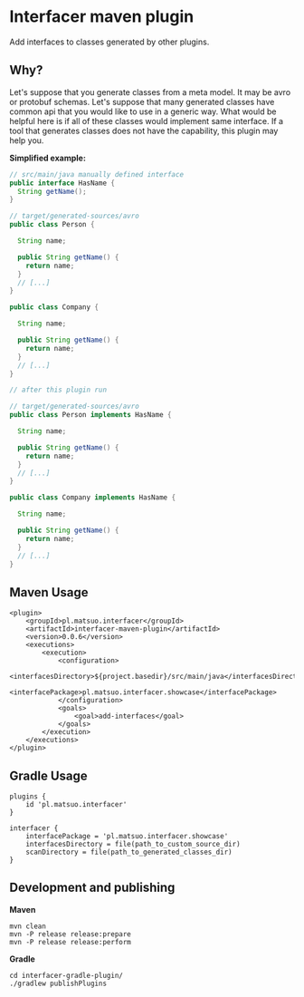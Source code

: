 # Interfacer maven plugin

Add interfaces to classes generated by other plugins.

## Why?

Let's suppose that you generate classes from a meta model. It may be avro or
protobuf schemas. Let's suppose that many generated classes have common api
that you would like to use in a generic way. What would be helpful here is
if all of these classes would implement same interface. If a tool that
generates classes does not have the capability, this plugin may help you.

**Simplified example:**

```java
// src/main/java manually defined interface
public interface HasName {
  String getName();
}

// target/generated-sources/avro
public class Person {

  String name;

  public String getName() {
    return name;
  }
  // [...]
}

public class Company {

  String name;

  public String getName() {
    return name;
  }
  // [...]
}

// after this plugin run

// target/generated-sources/avro
public class Person implements HasName {

  String name;

  public String getName() {
    return name;
  }
  // [...]
}

public class Company implements HasName {

  String name;

  public String getName() {
    return name;
  }
  // [...]
}
```

## Maven Usage

```
<plugin>
    <groupId>pl.matsuo.interfacer</groupId>
    <artifactId>interfacer-maven-plugin</artifactId>
    <version>0.0.6</version>
    <executions>
        <execution>
            <configuration>
                <interfacesDirectory>${project.basedir}/src/main/java</interfacesDirectory>
                <interfacePackage>pl.matsuo.interfacer.showcase</interfacePackage>
            </configuration>
            <goals>
                <goal>add-interfaces</goal>
            </goals>
        </execution>
    </executions>
</plugin>
```

## Gradle Usage

```
plugins {
    id 'pl.matsuo.interfacer'
}

interfacer {
    interfacePackage = 'pl.matsuo.interfacer.showcase'
    interfacesDirectory = file(path_to_custom_source_dir)
    scanDirectory = file(path_to_generated_classes_dir)
}
```

## Development and publishing

**Maven**

```
mvn clean
mvn -P release release:prepare
mvn -P release release:perform
```

**Gradle**

```
cd interfacer-gradle-plugin/
./gradlew publishPlugins
```
